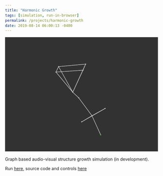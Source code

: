 ```yaml
---
title: "Harmonic Growth"
tags: [simulation, run-in-browser]
permalink: /projects/harmonic-growth
date: 2019-08-14 06:00:13 -0400
---
```


![](/img/projects/harmonic-growth.gif)

Graph based audio-visual structure growth simulation (in development).

Run [here](https://parameterized.github.io/harmonic-growth/), source code and controls [here](https://github.com/parameterized/harmonic-growth)
